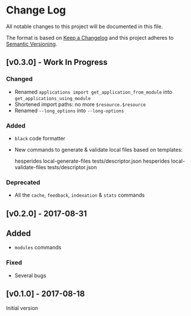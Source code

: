 # Change Log
All notable changes to this project will be documented in this file.

The format is based on [Keep a Changelog](http://keepachangelog.com/)
and this project adheres to [Semantic Versioning](http://semver.org/).


## [v0.3.0] - Work In Progress
### Changed
- Renamed `applications import get_application_from_module` into `get_applications_using_module`
- Shortened import paths: no more `$resource.$resource`
- Renamed `--long_options` into `--long-options`

### Added
- `black` code formatter
- New commands to generate & validate local files based on templates:

    hesperides local-generate-files tests/descriptor.json
    hesperides local-validate-files tests/descriptor.json

### Deprecated
- All the `cache`, `feedback`, `indexation` & `stats` commands


## [v0.2.0] - 2017-08-31
## Added
- `modules` commands

### Fixed
- Several bugs


## [v0.1.0] - 2017-08-18
Initial version
